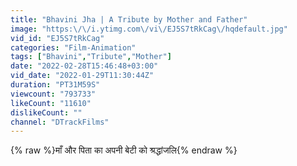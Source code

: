 ```yaml
---
title: "Bhavini Jha | A Tribute by Mother and Father"
image: "https:\/\/i.ytimg.com\/vi\/EJ5S7tRkCag\/hqdefault.jpg"
vid_id: "EJ5S7tRkCag"
categories: "Film-Animation"
tags: ["Bhavini","Tribute","Mother"]
date: "2022-02-28T15:46:48+03:00"
vid_date: "2022-01-29T11:30:44Z"
duration: "PT31M59S"
viewcount: "793733"
likeCount: "11610"
dislikeCount: ""
channel: "DTrackFilms"
---
```

{% raw %}माँ और पिता का अपनी बेटी को श्रद्धांजलि{% endraw %}
